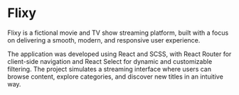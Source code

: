 # Flixy

Flixy is a fictional movie and TV show streaming platform, built with a focus on delivering a smooth, modern, and responsive user experience.

The application was developed using React and SCSS, with React Router for client-side navigation and React Select for dynamic and customizable filtering. The project simulates a streaming interface where users can browse content, explore categories, and discover new titles in an intuitive way.
